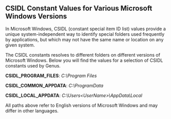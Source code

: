 ## CSIDL Constant Values for Various Microsoft Windows Versions

In Microsoft Windows, CSIDL (constant special item ID list) values provide a unique system-independent way to identify special folders used frequently by applications, but which may not have the same name or location on any given system.

The CSIDL constants resolves to different folders on different versions of Microsoft Windows. Below you will find the values for a selection of CSIDL constants used by Genus.

**CSIDL_PROGRAM_FILES**: <span style="FONT-STYLE: italic">C:\Program Files

**CSIDL_COMMON_APPDATA**: <span style="FONT-STYLE: italic">C:\ProgramData

**CSIDL_LOCAL_APPDATA**: <span style="FONT-STYLE: italic">C:\Users\<UserName>\AppData\Local

All paths above refer to English versions of Microsoft Windows and may differ in other languages.